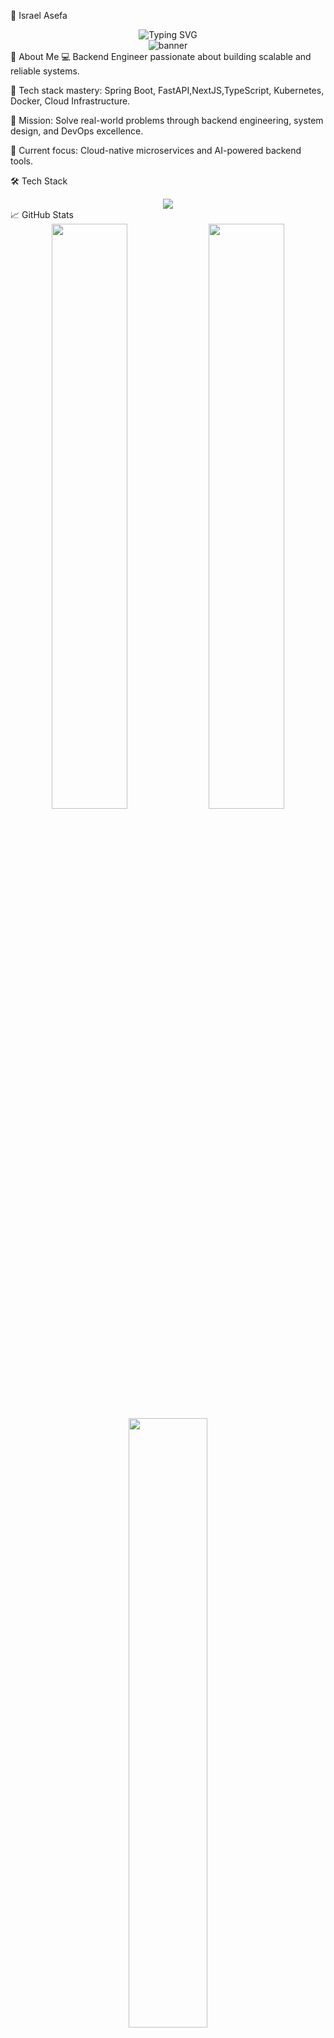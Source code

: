 🚀 Israel Asefa
<div align="center"> <img src="https://readme-typing-svg.herokuapp.com?font=Fira+Code&size=24&duration=4000&pause=500&color=00F0FF&center=true&vCenter=true&width=435&lines=Backend+Engineer;Spring+Boot+%7C+FastAPI+%7C+DevOps;Scaling+Infrastructure+%7C+Crafting+APIs" alt="Typing SVG" /> </div>
<div align="center"> <img src="https://capsule-render.vercel.app/api?type=waving&height=200&text=Isrizy&fontAlign=40&fontAlignY=40&color=0:1a1a2e,100:16213e&animation=twinkling&fontColor=00f0ff&desc=Backend%20Engineer%20%7C%20DevOps%20Explorer&descSize=20&descAlign=50&descAlignY=70" alt="banner" /> </div>
👾 About Me
💻 Backend Engineer passionate about building scalable and reliable systems.

🚀 Tech stack mastery: Spring Boot, FastAPI,NextJS,TypeScript, Kubernetes, Docker, Cloud Infrastructure.

🎯 Mission: Solve real-world problems through backend engineering, system design, and DevOps excellence.

🧠 Current focus: Cloud-native microservices and AI-powered backend tools.

🛠️ Tech Stack
<div align="center"> <img src="https://skillicons.dev/icons?i=spring,fastapi,docker,kubernetes,aws,postgres,redis,githubactions,typescript,nextjs,react&theme=dark" /> </div>
📈 GitHub Stats
<div align="center"> <img src="https://github-readme-stats.vercel.app/api?username=israel0x7CF&show_icons=true&theme=radical&hide_border=true" width="49%"/> <img src="https://github-readme-streak-stats.herokuapp.com?user=israel0x7CF&theme=radical&hide_border=true" width="49%"/> </div> <div align="center"> <img src="https://github-readme-stats.vercel.app/api/top-langs/?username=israel0x7CF&layout=compact&theme=radical&hide_border=true" width="50%" /> </div>
🛰️ Connect With Me
<div align="center"> <a href="https://linkedin.com/in/https://www.linkedin.com/in/israel-asefa-978529202/" target="_blank"> <img src="https://img.shields.io/badge/LinkedIn-0A66C2?style=for-the-badge&logo=linkedin&logoColor=white" /> </a>  <img src="https://img.shields.io/badge/Portfolio-141414?style=for-the-badge&logo=About.me&logoColor=white" /> </a> <a href="mailto:israel.asefa.mi1055@gmail.com"> <img src="https://img.shields.io/badge/Email-D14836?style=for-the-badge&logo=gmail&logoColor=white" /> </a> </div>
<div align="center"> <img src="https://capsule-render.vercel.app/api?type=waving&color=0:1a1a2e,100:16213e&height=120&section=footer"/> </div>
